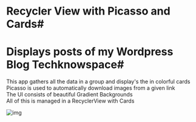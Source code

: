 # Recycler View with Picasso and Cards#

# Displays posts of my Wordpress Blog Techknowspace#

This app gathers all the data in a group and display's the in colorful cards<br/>
Picasso is used to automatically download images from a given link<br/>
The UI consists of beautiful Gradient Backgrounds<br/>
All of this is managed in a RecyclerView  with Cards</br>


![img](https://github.com/AbhiramReddyD/GroupData-App-Android/blob/master/Screenshot_20190330-144354.png)
